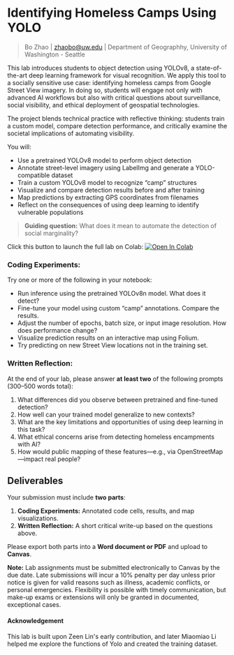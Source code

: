 # Identifying Homeless Camps Using YOLO

> Bo Zhao | zhaobo@uw.edu | Department of Geographhy, University of Washington - Seattle

This lab introduces students to object detection using YOLOv8, a state-of-the-art deep learning framework for visual recognition. We apply this tool to a socially sensitive use case: identifying homeless camps from Google Street View imagery. In doing so, students will engage not only with advanced AI workflows but also with critical questions about surveillance, social visibility, and ethical deployment of geospatial technologies.

The project blends technical practice with reflective thinking: students train a custom model, compare detection performance, and critically examine the societal implications of automating visibility.

You will:

* Use a pretrained YOLOv8 model to perform object detection
* Annotate street-level imagery using LabelImg and generate a YOLO-compatible dataset
* Train a custom YOLOv8 model to recognize “camp” structures
* Visualize and compare detection results before and after training
* Map predictions by extracting GPS coordinates from filenames
* Reflect on the consequences of using deep learning to identify vulnerable populations

> **Guiding question:** What does it mean to automate the detection of social marginality?

Click this button to launch the full lab on Colab: [![Open In Colab](https://colab.research.google.com/assets/colab-badge.svg)](https://colab.research.google.com/drive/1E2WRix3C_BtaJYuaWitYtG4aqP9jra5P)



### Coding Experiments:

Try one or more of the following in your notebook:

* Run inference using the pretrained YOLOv8n model. What does it detect?
* Fine-tune your model using custom “camp” annotations. Compare the results.
* Adjust the number of epochs, batch size, or input image resolution. How does performance change?
* Visualize prediction results on an interactive map using Folium.
* Try predicting on new Street View locations not in the training set.



### Written Reflection:

At the end of your lab, please answer **at least two** of the following prompts (300–500 words total):

1. What differences did you observe between pretrained and fine-tuned detection?
2. How well can your trained model generalize to new contexts?
3. What are the key limitations and opportunities of using deep learning in this task?
4. What ethical concerns arise from detecting homeless encampments with AI?
5. How would public mapping of these features—e.g., via OpenStreetMap—impact real people?


## Deliverables

Your submission must include **two parts**:

1. **Coding Experiments:** Annotated code cells, results, and map visualizations.
2. **Written Reflection:** A short critical write-up based on the questions above.

Please export both parts into a **Word document or PDF** and upload to **Canvas**.

**Note:** Lab assignments must be submitted electronically to Canvas by the due date. Late submissions will incur a 10% penalty per day unless prior notice is given for valid reasons such as illness, academic conflicts, or personal emergencies. Flexibility is possible with timely communication, but make-up exams or extensions will only be granted in documented, exceptional cases.

#### Acknowledgement

This lab is built upon Zeen Lin's early contribution, and later Miaomiao Li helped me explore the functions of Yolo and created the training dataset.